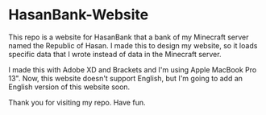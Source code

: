 # HasanBank-Website

This repo is a website for HasanBank that a bank of my Minecraft server named the Republic of Hasan.
I made this to design my website, so it loads specific data that I wrote instead of data in the Minecraft server.

I made this with Adobe XD and Brackets and I'm using Apple MacBook Pro 13".
Now, this website doesn't support English, but I'm going to add an English version of this website soon.

Thank you for visiting my repo. Have fun.
